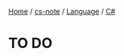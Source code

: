 [Home](https://mengxianbin.github.io) /
[cs-note](https://mengxianbin.github.io/cs-note/content) /
[Language](https://mengxianbin.github.io/cs-note/content/Language) /
[C#](https://mengxianbin.github.io/cs-note/content/Language/C#)

# TO DO
